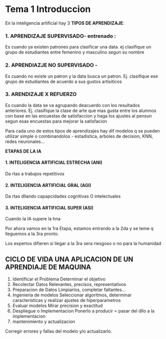 # Tema 1 Introduccion
En la inteligencia artificial hay 3 **TIPOS DE APRENDIZAJE**: 

### 1. APRENDIZAJE SUPERVISADO- entrenado :  
Es cuando ya existen patrones para clasificar una data. ej clasifique un grupo de estudiantes entre femenino y masculino segun su nombre
### 2. APRENDIAZJE NO SUPERVISADO - 
 Es cuando no existe un patron y la data busca un patron. Ej. clasifique ese grupo de estudiantes de acuerdo a sus gustos artisiticos
 ### 3. ARENDIZAJE X REFUERZO 
Es cuando la data se va agrupando deacuerdo con los resultados anteriores. Ej. clasifique la clase de arte que mas gusta entre los alumnos con base en las encuestas de satisfaccion y haga los ajustes al pensun segun esas encuestas para mejorar la satisfacion

Para cada uno de estos tipos de aprendizajes hay dif modelos q se pueden utilizar simple o combinandolos - estadistica, arboles de decision, KNN, redes neuronales...

**ETAPAS DE LA IA**

#### 1. INTELIGENCIA ARTIFICIAL ESTRECHA (ANI)
Da rtas a trabajos repetitivos
#### 2. INTELIGENCIA ARTIFICIAL GRAL (AGI)
Da rtas dllando capapcidades cognitivas O intelectuales
#### 3. INTELIGENCIA ARTIFICIAL SUPER (ASI)
Cuando la IA supere la hna

Por ahora vamos en la 1ra Etapa, estamos entrando a la 2da y se teme q lleguemos a la 3ra pronto.

Los expertos difieren si llegar a la 3ra sera riesgoso o no para la humanidad


## CICLO DE VIDA UNA APLICACION DE UN APRENDIAJE DE MAQUINA
1. Identificar el Problema 
Determinar el objetivo
2. Recolectar Datos
Relevantes, precisos, representativos
3. Preparacion de Datos
Limpiarlos, completar faltantes…
4. Ingenieria de modelos
Seleccionar algoritmos, determinar características y realizar ajustes de hiperparametros
5. Evaluar modelos
Mirar precision y exactitud
6. Despliegue o Implementacion
Ponerlo a producir = pasar del dllo a la implementacion
7. mantenimiento y actualizacion
   
Corregir errores y fallas del modelo y/o actualizarlo.


